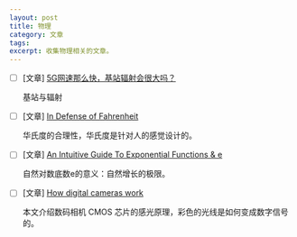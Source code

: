```yaml
---
layout: post
title: 物理
category: 文章
tags: 
excerpt: 收集物理相关的文章。
---
```


- [ ] [文章] [5G网速那么快，基站辐射会很大吗？](https://www.huxiu.com/article/295373.html)

  基站与辐射





- [ ] [文章] [In Defense of Fahrenheit](http://lethalletham.com/posts/fahrenheit.html)

  华氏度的合理性，华氏度是针对人的感觉设计的。





- [ ] [文章] [An Intuitive Guide To Exponential Functions & e](http://betterexplained.com/articles/an-intuitive-guide-to-exponential-functions-e/)

  自然对数底数e的意义：自然增长的极限。





- [ ] [文章] [How digital cameras work](http://datagenetics.com/blog/may12018/index.html)

  本文介绍数码相机 CMOS 芯片的感光原理，彩色的光线是如何变成数字信号的。

